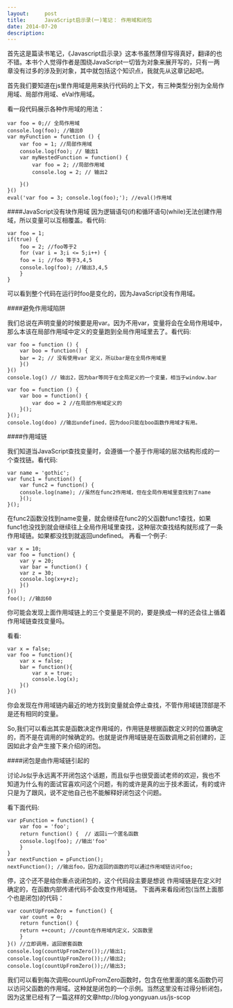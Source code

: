 ```yaml
---
layout:     post
title:      JavaScript启示录(一)笔记： 作用域和闭包
date: 2014-07-20
description: 
---
```


首先这是篇读书笔记，《Javascript启示录》这本书虽然薄但写得真好，翻译的也不错。本书个人觉得作者是围绕JavaScript一切皆为对象来展开写的，只有一两章没有过多的涉及到对象，其中就包括这个知识点，我就先从这章记起吧。

首先我们要知道在js里作用域是用来执行代码的上下文，有三种类型分别为全局作用域、局部作用域、eVal作用域。
<!-- more -->
看一段代码展示各种作用域的用法：
```
var foo = 0;// 全局作用域
console.log(foo); //输出0
var myFunction = function () {
	var foo = 1; //局部作用域
	console.log(foo); // 输出1
	var myNestedFunction = function() {
		var foo = 2; //局部作用域
		console.log = 2; // 输出2

	}()
}()
eval('var foo = 3; console.log(foo);'); //eval()作用域
```
####JavaScript没有块作用域
因为逻辑语句(if)和循环语句(while)无法创建作用域，所以变量可以互相覆盖。看代码:
```
var foo = 1;
if(true) {
	foo = 2; //foo等于2
	for (var i = 3;i <= 5;i++) {
	foo = i; //foo 等于3,4,5
	console.log(foo); //输出3,4,5
	}
}
```
可以看到整个代码在运行时foo是变化的，因为JavaScript没有作用域。

####避免作用域陷阱

我们总说在声明变量的时候要是用var。因为不用var，变量将会在全局作用域中，那么本该在局部作用域中定义的变量跑到全局作用域里去了。看代码:

```
var foo = function () {
	var boo = function() {
	bar = 2; // 没有使用var 定义，所以bar是在全局作用域里
	}()
}()
console.log() // 输出2，因为bar等同于在全局定义的一个变量，相当于window.bar

var foo = function () {
	var boo = function() {
		var doo = 2 //在局部作用域定义的
	}();
}();
console.log(doo) //输出undefined，因为doo只能在boo函数作用域才有用。
```


####作用域链

我们知道当JavaScript查找变量时，会遵循一个基于作用域的层次结构形成的一个查找链。看代码:
```
var name = 'gothic';
var func1 = function() {
	var func2 = function() {
	console.log(name); //虽然在func2作用域，但在全局作用域里查找到了name
	}();
}();
```

在func2函数没找到name变量，就会继续在func2的父函数func1查找，如果func1也没找到就会继续往上全局作用域里查找，这种层次查找结构就形成了一条作用域链。如果都没找到就返回undefined。
再看一个例子:
```
var x = 10;
var foo = function() {
	var y = 20;
	var bar = function() {
	var z = 30;
	console.log(x+y+z);
	}()
}()
foo(); //输出60 
```
你可能会发现上面作用域链上的三个变量是不同的，要是换成一样的还会往上循着作用域链查找变量吗。

看看:
```
var x = false;
var foo = function(){
	var x = false;
	bar = function(){
		var x = true;
		console.log(x);
	}()
}()
```
你会发现在作用域链内最近的地方找到变量就会停止查找，不管作用域链顶部是不是还有相同的变量。

So,我们可以看出其实是函数决定作用域的，作用链是根据函数定义时的位置确定的，而不是在调用的时候确定的。也就是说作用域链是在函数调用之前创建的，正因如此才会产生接下来介绍的闭包。

####闭包是由作用域链引起的

讨论Js似乎永远离不开闭包这个话题，而且似乎也很受面试老师的欢迎，我也不知道为什么有的面试官喜欢问这个问题，有的或许是真的出于技术面试，有的或许只是为了跟风，说不定他自己也不能解释好闭包这个问题。

看下面代码:
```
var pFunction = function() {
	var foo = 'foo';
	return function() {  // 返回i一个匿名函数
	console.log(foo); //输出'foo'
	}
}
var nextFunction = pFunction();
nextFunction(); //输出foo，因为返回的函数的可以通过作用域链访问foo;
```
停，这个还不是给你重点说闭包的，这个代码段主要是想说 作用域链是在定义时确定的，在函数内部传递代码不会改变作用域链。
下面再来看段闭包(当然上面那个也是闭包)的代码：
```
var countUpFromZero = function() {
	var count = 0;
	return function() {
	return ++count; //count在作用域内定义，父函数里
	}
}() //立即调用，返回嵌套函数
console.log(countUpFromZero());//输出1;
console.log(countUpFromZero());//输出2;
console.log(countUpFromZero());//输出3;
```

我们可以看到每次调用countUpFromZero函数时，包含在他里面的匿名函数仍可以访问父函数的作用域。这种就是闭包的一个示例。当然这里没有过得分析闭包，因为这里已经有了一篇这样的文章http://blog.yongyuan.us/js-scop


